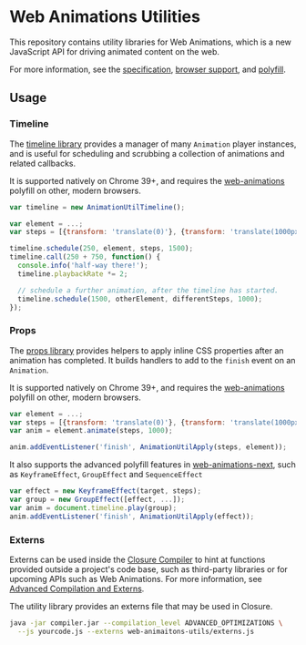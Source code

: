 # Web Animations Utilities

This repository contains utility libraries for Web Animations, which is a new JavaScript API for driving animated content on the web.

For more information, see the [specification](https://w3c.github.io/web-animations/), [browser support](http://caniuse.com/#feat=web-animation), and [polyfill][polyfill].

## Usage

### Timeline

The [timeline library](timeline.js) provides a manager of many `Animation` player instances, and is useful for scheduling and scrubbing a collection of animations and related callbacks.

It is supported natively on Chrome 39+, and requires the [web-animations][js] polyfill on other, modern browsers.

```js
var timeline = new AnimationUtilTimeline();

var element = ...;
var steps = [{transform: 'translate(0)'}, {transform: 'translate(1000px)'}];

timeline.schedule(250, element, steps, 1500);
timeline.call(250 + 750, function() {
  console.info('half-way there!');
  timeline.playbackRate *= 2;

  // schedule a further animation, after the timeline has started.
  timeline.schedule(1500, otherElement, differentSteps, 1000);
});
```

### Props

The [props library](props.js) provides helpers to apply inline CSS properties after an animation has completed. It builds handlers to add to the `finish` event on an `Animation`.

It is supported natively on Chrome 39+, and requires the [web-animations][js] polyfill on other, modern browsers.

```js
var element = ...;
var steps = [{transform: 'translate(0)'}, {transform: 'translate(1000px)'}];
var anim = element.animate(steps, 1000);

anim.addEventListener('finish', AnimationUtilApply(steps, element));
````

It also supports the advanced polyfill features in [web-animations-next][js-next], such as `KeyframeEffect`, `GroupEffect` and `SequenceEffect`

```js
var effect = new KeyframeEffect(target, steps);
var group = new GroupEffect([effect, ...]);
var anim = document.timeline.play(group);
anim.addEventListener('finish', AnimationUtilApply(effect));
````

### Externs

Externs can be used inside the [Closure Compiler](https://developers.google.com/closure/compiler) to hint at functions provided outside a project's code base, such as third-party libraries or for upcoming APIs such as Web Animations.
For more information, see [Advanced Compilation and Externs](https://developers.google.com/closure/compiler/docs/api-tutorial3).

The utility library provides an externs file that may be used in Closure.

```bash
java -jar compiler.jar --compilation_level ADVANCED_OPTIMIZATIONS \
  --js yourcode.js --externs web-animaitons-utils/externs.js
```

[polyfill]: https://github.com/web-animations/web-animations-js
[js]: https://github.com/web-animations/web-animations-js#web-animationsminjs
[js-next]: https://github.com/web-animations/web-animations-js#web-animations-nextminjs
